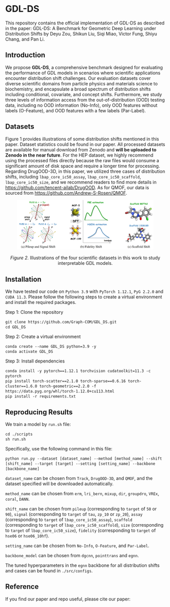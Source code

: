 # GDL-DS

This repository contains the official implementation of GDL-DS as described in the paper: GDL-DS: A Benchmark for Geometric Deep Learning under Distribution Shifts by Deyu Zou, Shikun Liu, Siqi Miao, Victor Fung, Shiyu Chang, and Pan Li.

## Introduction

We propose **GDL-DS**, a comprehensive benchmark designed for evaluating the performance of GDL models in scenarios where scientific applications encounter distribution shift challenges. Our evaluation datasets cover diverse scientific domains from particle physics and materials science to biochemistry, and encapsulate a broad spectrum of distribution shifts including conditional, covariate, and concept shifts. Furthermore, we study three levels of information access from the out-of-distribution (OOD) testing data, including no OOD information (No-Info), only OOD features without labels (O-Feature), and OOD features with a few labels (Par-Label).   

## Datasets

Figure 1 provides illustrations of some distribution shifts mentioned in this paper. Dataset statistics could be found in our paper. All processed datasets are available for manual download from Zenodo and **will be uploaded to Zenodo in the near future**.  For the HEP dataset, we highly recommend using the processed files directly because the raw files would consume a significant amount of disk space and require a longer time for processing. Regarding DrugOOD-3D, in this paper, we utilized three cases of distribution shifts, including `lbap_core_ic50_assay`, `lbap_core_ic50_scaffold`, `lbap_core_ic50_size`,  and we recommend readers to find more details in https://github.com/tencent-ailab/DrugOOD. As for QMOF, our data is sourced from https://github.com/Andrew-S-Rosen/QMOF.

<p align="center"><img src="./dataset/fig1.png" width=85% height=85%></p>
<p align="center"><em>Figure 2.</em> Illustrations of the four scientific datasets in this work to study interpretable GDL models. </p>

## Installation

We have tested our code on `Python 3.9` with `PyTorch 1.12.1`, `PyG 2.2.0` and `CUDA 11.3`. Please follow the following steps to create a virtual environment and install the required packages.

Step 1: Clone the repository

```
git clone https://github.com/Graph-COM/GDL_DS.git
cd GDL_DS
```

Step 2: Create a virtual environment

```
conda create --name GDL_DS python=3.9 -y
conda activate GDL_DS
```

Step 3: Install dependencies

```
conda install -y pytorch==1.12.1 torchvision cudatoolkit=11.3 -c pytorch
pip install torch-scatter==2.1.0 torch-sparse==0.6.16 torch-cluster==1.6.0 torch-geometric==2.2.0 -f https://data.pyg.org/whl/torch-1.12.0+cu113.html
pip install -r requirements.txt
```

## Reproducing Results

We train a model by `run.sh` file:

```
cd ./scripts
sh run.sh
```

Specifically, use the following command in this file:

```
python run.py --dataset [dataset_name] --method [method_name] --shift [shift_name] --target [target] --setting [setting_name] --backbone [backbone_name]
```

`dataset_name` can be chosen from `Track`, `DrugOOD-3D`, and `QMOF`, and the dataset specified will be downloaded automatically.

`method_name` can be chosen from `erm`, `lri_bern`, `mixup`, `dir`, `groupdro`, `VREx`, `coral`, `DANN`. 

`shift_name` can be chosen from `pileup` (corresponding to `target` of `50` or `90`), `signal` (corresponding to `target` of `tau`, `zp_10` or `zp_20`), `assay` (corresponding to `target` of `lbap_core_ic50_assay`), `scaffold` (corresponding to `target` of `lbap_core_ic50_scaffold`), `size` (corresponding to `target` of `lbap_core_ic50_size`),  `fidelity` (corresponding to `target` of `hse06` or `hse06_10hf`).

`setting_name` can be chosen from `No-Info`, `O-Feature`, and `Par-Label`.

`backbone_model` can be chosen from `dgcnn`, `pointtrans` and `egnn`.

The tuned hyperparameters in the `egnn` backbone for all distribution shifts and cases can be found in `./src/configs`.

## Reference

If you find our paper and repo useful, please cite our paper:

